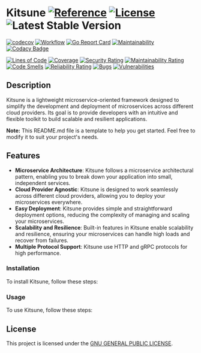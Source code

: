 # Kitsune [![Reference](https://pkg.go.dev/badge/github.com/kodflow/kitsune.svg)](https://pkg.go.dev/github.com/kodflow/kitsune) [![License](https://img.shields.io:/github/license/kodflow/kitsune)](https://github.com/kodflow/kitsune/src/blob/main/LICENSE.md) ![Latest Stable Version](https://img.shields.io/github/v/tag/kodflow/kitsune?label=version)


[![codecov](https://codecov.io/gh/kodflow/kitsune/branch/main/graph/badge.svg)](https://codecov.io/gh/kodflow/kitsune)
[![Workflow](https://img.shields.io/github/actions/workflow/status/kodflow/kitsune/main.yml)](https://github.com/kodflow/kitsune/actions/workflows/main.yml)
[![Go Report Card](https://goreportcard.com/badge/github.com/kodflow/kitsune)](https://goreportcard.com/report/github.com/kodflow/kitsune)
[![Maintainability](https://api.codeclimate.com/v1/badges/06d21ae59b44e76b6713/maintainability)](https://codeclimate.com/github/kodflow/kitsune/maintainability)
[![Codacy Badge](https://app.codacy.com/project/badge/Grade/3a89526aa9624788a14e1d443a82a2f2)](https://www.codacy.com/gh/kodflow/kitsune/dashboard?utm_source=github.com&amp;utm_medium=referral&amp;utm_content=kodflow/kitsune&amp;utm_campaign=Badge_Grade)

[![Lines of Code](https://sonarcloud.io/api/project_badges/measure?project=kodflow_kitsune&metric=ncloc)](https://sonarcloud.io/summary/new_code?id=kodflow_kitsune)
[![Coverage](https://sonarcloud.io/api/project_badges/measure?project=kodflow_kitsune&metric=coverage)](https://sonarcloud.io/summary/new_code?id=kodflow_kitsune)
[![Security Rating](https://sonarcloud.io/api/project_badges/measure?project=kodflow_kitsune&metric=security_rating)](https://sonarcloud.io/summary/new_code?id=kodflow_kitsune)
[![Maintainability Rating](https://sonarcloud.io/api/project_badges/measure?project=kodflow_kitsune&metric=sqale_rating)](https://sonarcloud.io/summary/new_code?id=kodflow_kitsune)
[![Code Smells](https://sonarcloud.io/api/project_badges/measure?project=kodflow_kitsune&metric=code_smells)](https://sonarcloud.io/summary/new_code?id=kodflow_kitsune)
[![Reliability Rating](https://sonarcloud.io/api/project_badges/measure?project=kodflow_kitsune&metric=reliability_rating)](https://sonarcloud.io/summary/new_code?id=kodflow_kitsune)
[![Bugs](https://sonarcloud.io/api/project_badges/measure?project=kodflow_kitsune&metric=bugs)](https://sonarcloud.io/summary/new_code?id=kodflow_kitsune)
[![Vulnerabilities](https://sonarcloud.io/api/project_badges/measure?project=kodflow_kitsune&metric=vulnerabilities)](https://sonarcloud.io/summary/new_code?id=kodflow_kitsune)

## Description

Kitsune is a lightweight microservice-oriented framework designed to simplify the development and deployment of microservices across different cloud providers. Its goal is to provide developers with an intuitive and flexible toolkit to build scalable and resilient applications.

**Note:** This README.md file is a template to help you get started. Feel free to modify it to suit your project's needs.

## Features

- **Microservice Architecture**: Kitsune follows a microservice architectural pattern, enabling you to break down your application into small, independent services.
- **Cloud Provider Agnostic**: Kitsune is designed to work seamlessly across different cloud providers, allowing you to deploy your microservices everywhere.
- **Easy Deployment**: Kitsune provides simple and straightforward deployment options, reducing the complexity of managing and scaling your microservices.
- **Scalability and Resilience**: Built-in features in Kitsune enable scalability and resilience, ensuring your microservices can handle high loads and recover from failures.
- **Multiple Protocol Support**: Kitsune use HTTP and gRPC protocols for high performance.

### Installation

To install Kitsune, follow these steps:
<!--
//TODO
-->

### Usage

To use Kitsune, follow these steps:
<!--
1. Define your microservices: Create individual services within the `services` directory. Each service should be self-contained with its own logic and dependencies.
2. Configure service discovery: Kitsune includes a service discovery mechanism to enable communication between microservices. Ensure you have a service discovery mechanism set up, such as Consul or etcd.
3. Define service endpoints: Specify the endpoints for each microservice within the `services` directory, allowing other services to access their functionalities.
4. Build Docker images: Use the provided Dockerfile to build Docker images for each microservice: `docker build -t service-name .`
5. Deploy microservices: Deploy the built Docker images to your preferred cloud provider, leveraging their container orchestration platforms (e.g., Kubernetes, AWS ECS, Google Cloud Run).
-->

## License

This project is licensed under the [GNU GENERAL PUBLIC LICENSE](LICENSE).
